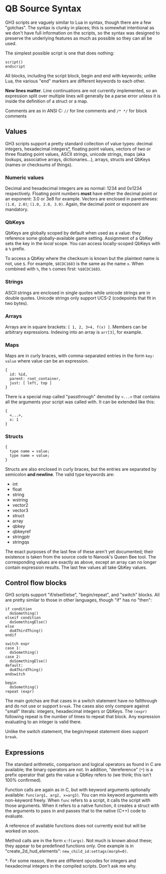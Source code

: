 # QB Source Syntax

GH3 scripts are vaguely similar to Lua in syntax, though there are a few
"gotchas".  The syntax is clunky in places; this is somewhat intentional as we
don't have full information on the scripts, so the syntax was designed to
preserve the underlying features as much as possible so they can all be used.

The simplest possible script is one that does nothing:

```
script()
endscript
```

All blocks, including the script block, begin and end with keywords; unlike Lua,
the various "end" markers are different keywords to each other.

**New lines matter**.  Line continuations are not currently implemented, so an
expression split over multiple lines will generally be a parse error unless it
is inside the definition of a struct or a map.

Comments are as in ANSI C: `//` for line comments and `/* */` for block comments

## Values

GH3 scripts support a pretty standard collection of value types: decimal integers,
hexadecimal integers[\*](#hexintegers), floating point values, vectors of two or
three floating point values, ASCII strings, unicode strings, maps
(aka lookups, associative arrays, dictionaries...), arrays, structs and QbKeys
(names or checksums of things).

### Numeric values

Decimal and hexadecimal integers are as normal: 1234 and 0x1234 respectively.
Floating point numbers **must** have either the decimal point or an exponent:
3.0 or 3e8 for example.  Vectors are enclosed in parentheses: `(1.0, 2.0)`;
`(1.0, 2.0, 3.0)`.  Again, the decimal point or exponent are mandatory.

### QbKeys

QbKeys are globally scoped by default when used as a value: they reference some
globally-available game setting.  Assignment of a QbKey sets the key in the
*local* scope.  You can access locally-scoped QbKeys with a `%` prefix.

To access a QbKey where the checksum is known but the plaintext name is not, use
`$`.  For example, `$8CDC1683` is the same as the name `x`.  When combined with
`%`, the `%` comes first: `%$8CDC1683`.

### Strings

ASCII strings are enclosed in single quotes while unicode strings are in double
quotes.  Unicode strings only support UCS-2 (codepoints that fit in two bytes).

### Arrays

Arrays are in square brackets: `[ 1, 2, 3+4, f(x) ]`.  Members can be arbitrary
expressions.  Indexing into an array is `arr[3]`, for example.

### Maps

Maps are in curly braces, with comma-separated entries in the form `key: value`
where value can be an expression.

```
{
  id: %id,
  parent: root_container,
  just: [ left, top ]
}
```

There is a special map called "passthrough" denoted by `<...>` that contains all
the arguments your script was called with.  It can be extended like this:

```
{
  <...>,
  x: 1
}
```

### Structs

```
{
  type name = value;
  type name = value;
}
```

Structs are also enclosed in curly braces, but the entries are separated by
semicolon **and newline**.  The valid type keywords are:

* int
* float
* string
* wstring
* vector2
* vector3
* struct
* array
* qbkey
* qbkeyref
* stringptr
* stringqs

The exact purposes of the last few of these aren't yet documented; their
existence is taken from the source code to Nanook's Queen Bee tool.  The
corresponding values are exactly as above, except an array can no longer
contain expression results.  The last few values all take QbKey values.

## Control flow blocks

GH3 scripts support "if/elseif/else", "begin/repeat", and "switch" blocks.  All
are pretty similar to those in other languages, though "if" has no "then":

```
if condition
  doSomething()
elseif condition
  doSomethingElse()
else
  doAThirdThing()
endif

switch expr
case 1:
  doSomething()
case 2:
  doSomethingElse()
default:
  doAThirdThing()
endswitch

begin
  doSomething()
repeat (expr)
```

The main gotchas are that cases in a switch statement have no fallthrough and
do not use or support `break`.  The cases also only compare against "small"
literals: integers, hexadecimal integers or QbKeys.  The `(expr)` following
repeat is the number of times to repeat that block.  Any expression evaluating
to an integer is valid there.

Unlike the switch statement, the begin/repeat statement does support `break`.

## Expressions

The standard arithmetic, comparison and logical operators as found in C are
available; the binary operators are not.  In addition, "dereference" (`*`) is
a prefix operator that gets the value a QbKey refers to (we think; this isn't
100% confirmed).

Function calls are again as in C, but with keyword arguments optionally
available: `func(arg1, arg2, x=arg3)`.  You can mix keyword arguments with
non-keyword freely.  When `func` refers to a script, it calls the script with
those arguments.  When it refers to a native function, it creates a struct with
the arguments to pass in and passes that to the native (C++) code to evaluate.

A reference of available functions does not currently exist but will be
worked on soon.

Method calls are in the form `x:f(args)`.  Not much is known about these; they
appear to be predefined functions only.  One example is in
"create\_2d\_hud\_elements": `new_child_id:settags(morph=0)`.

<a name="hexintegers">*</a>: For some reason, there are different opcodes for
integers and hexadecimal integers in the compiled scripts.  Don't ask me why.
